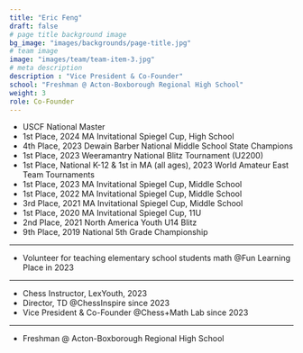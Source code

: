 ```yaml
---
title: "Eric Feng"
draft: false
# page title background image
bg_image: "images/backgrounds/page-title.jpg"
# team image
image: "images/team/team-item-3.jpg"
# meta description
description : "Vice President & Co-Founder"
school: "Freshman @ Acton-Boxborough Regional High School"
weight: 3
role: Co-Founder
---
```

* USCF National Master
* 1st Place, 2024 MA Invitational Spiegel Cup, High School
* 4th Place, 2023 Dewain Barber National Middle School State Champions
* 1st Place, 2023 Weeramantry National Blitz Tournament (U2200) 
* 1st Place, National K-12  & 1st in MA (all ages), 2023 World Amateur East Team Tournaments
* 1st Place, 2023 MA Invitational Spiegel Cup, Middle School
* 1st Place, 2022 MA Invitational Spiegel Cup, Middle School
* 3rd Place, 2021 MA Invitational Spiegel Cup, Middle School
* 1st Place, 2020 MA Invitational Spiegel Cup, 11U
* 2nd Place, 2021 North America Youth U14 Blitz
* 9th Place, 2019 National 5th Grade Championship
---
* Volunteer for teaching elementary school students math @Fun Learning Place in 2023
--- 
* Chess Instructor, LexYouth, 2023
* Director, TD @ChessInspire since 2023
* Vice President & Co-Founder @Chess+Math Lab since 2023
---
* Freshman @ Acton-Boxborough Regional High School
